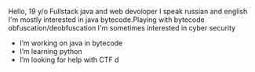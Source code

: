 Hello,
19 y/o
Fullstack java and web devoloper
I speak russian and english
I'm mostly interested in java bytecode.Playing with bytecode obfuscation/deobfuscation
I'm sometimes interested in cyber security
- I’m working on java in bytecode
- I’m learning python
- I’m looking for help with CTF
d
